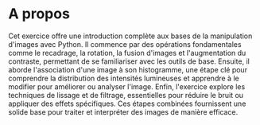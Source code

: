 # A propos 
Cet exercice offre une introduction complète aux bases de la manipulation d'images avec Python. Il commence par des opérations fondamentales comme le recadrage, la rotation, la fusion d'images et l'augmentation du contraste, permettant de se familiariser avec les outils de base. Ensuite, il aborde l'association d'une image à son histogramme, une étape clé pour comprendre la distribution des intensités lumineuses et apprendre à le modifier pour améliorer ou analyser l'image. Enfin, l'exercice explore les techniques de lissage et de filtrage, essentielles pour réduire le bruit ou appliquer des effets spécifiques. Ces étapes combinées fournissent une solide base pour traiter et interpréter des images de manière efficace.
